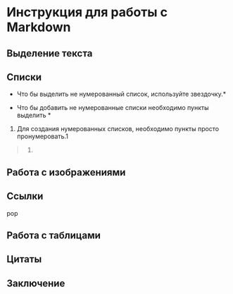 # Инструкция для работы с Markdown

## Выделение текста

## Списки

* Что бы выделить не нумерованный список, используйте звездочку.*

* Что бы добавить не нумерованные списки необходимо пункты выделить *

1. Для создания нумерованных списков, необходимо пункты просто пронумеровать.1

>1. 

## Работа с изображениями

## Ссылки
pop
## Работа с таблицами

## Цитаты

## Заключение